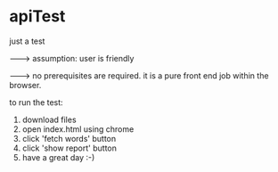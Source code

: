 # apiTest
just a test

---> assumption: user is friendly

---> no prerequisites are required. it is a pure front end job within the browser.

to run the test:
1. download files
2. open index.html using chrome
3. click 'fetch words' button
4. click 'show report' button
5. have a great day :-)
